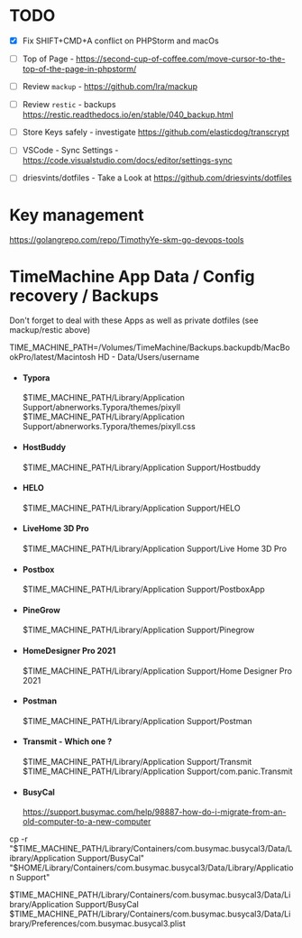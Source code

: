 # TODO 

- [x] Fix SHIFT+CMD+A conflict on PHPStorm and macOs
- [ ] Top of Page - https://second-cup-of-coffee.com/move-cursor-to-the-top-of-the-page-in-phpstorm/
- [ ] Review `mackup` - https://github.com/lra/mackup
- [ ] Review `restic` - backups https://restic.readthedocs.io/en/stable/040_backup.html

- [ ] Store Keys safely - investigate https://github.com/elasticdog/transcrypt
- [ ] VSCode - Sync Settings - https://code.visualstudio.com/docs/editor/settings-sync
- [ ] driesvints/dotfiles - Take a Look at https://github.com/driesvints/dotfiles

# Key management 

https://golangrepo.com/repo/TimothyYe-skm-go-devops-tools

# TimeMachine App Data / Config recovery / Backups
Don't forget to deal with these Apps as well as private dotfiles (see mackup/restic above)

TIME_MACHINE_PATH=/Volumes/TimeMachine/Backups.backupdb/MacBookPro/latest/Macintosh HD - Data/Users/username

- #### Typora

  $TIME_MACHINE_PATH/Library/Application Support/abnerworks.Typora/themes/pixyll
  $TIME_MACHINE_PATH/Library/Application Support/abnerworks.Typora/themes/pixyll.css

- #### HostBuddy

  $TIME_MACHINE_PATH/Library/Application Support/Hostbuddy

- #### HELO

  $TIME_MACHINE_PATH/Library/Application Support/HELO

- #### LiveHome 3D Pro

  $TIME_MACHINE_PATH/Library/Application Support/Live Home 3D Pro

- #### Postbox

  $TIME_MACHINE_PATH/Library/Application Support/PostboxApp

- #### PineGrow

  $TIME_MACHINE_PATH/Library/Application Support/Pinegrow

- #### HomeDesigner Pro 2021

  $TIME_MACHINE_PATH/Library/Application Support/Home Designer Pro 2021

- #### Postman

  $TIME_MACHINE_PATH/Library/Application Support/Postman

- #### Transmit - Which one ?

  $TIME_MACHINE_PATH/Library/Application Support/Transmit
  $TIME_MACHINE_PATH/Library/Application Support/com.panic.Transmit

- #### BusyCal

  https://support.busymac.com/help/98887-how-do-i-migrate-from-an-old-computer-to-a-new-computer

cp -r "$TIME_MACHINE_PATH/Library/Containers/com.busymac.busycal3/Data/Library/Application Support/BusyCal" "$HOME/Library/Containers/com.busymac.busycal3/Data/Library/Application Support"

$TIME_MACHINE_PATH/Library/Containers/com.busymac.busycal3/Data/Library/Application Support/BusyCal
$TIME_MACHINE_PATH/Library/Containers/com.busymac.busycal3/Data/Library/Preferences/com.busymac.busycal3.plist
